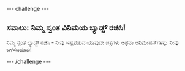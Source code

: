 \--- challenge \---

## ಸವಾಲು: ನಿಮ್ಮ ಸ್ವಂತ ವಿನಿಮಯ ಬ್ಯಾಡ್ಜ್ ರಚಿಸಿ!

ನಿಮ್ಮ ಸ್ವಂತ ಬ್ಯಾಡ್ಜ್ ರಚಿಸಿ - ನೀವು ಇಷ್ಟಪಡುವ ಯಾವುದೇ ಚಿತ್ರಗಳು ಅಥವಾ ಅನಿಮೇಷನ್‌ಗಳನ್ನು ನೀವು ಬಳಸಬಹುದು!

\--- /challenge \---